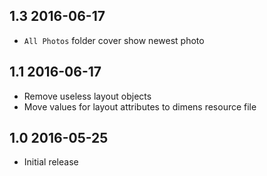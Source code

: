 ## 1.3 2016-06-17
* `All Photos` folder cover show newest photo

## 1.1 2016-06-17
* Remove useless layout objects
* Move values for layout attributes to dimens resource file

## 1.0 2016-05-25
* Initial release